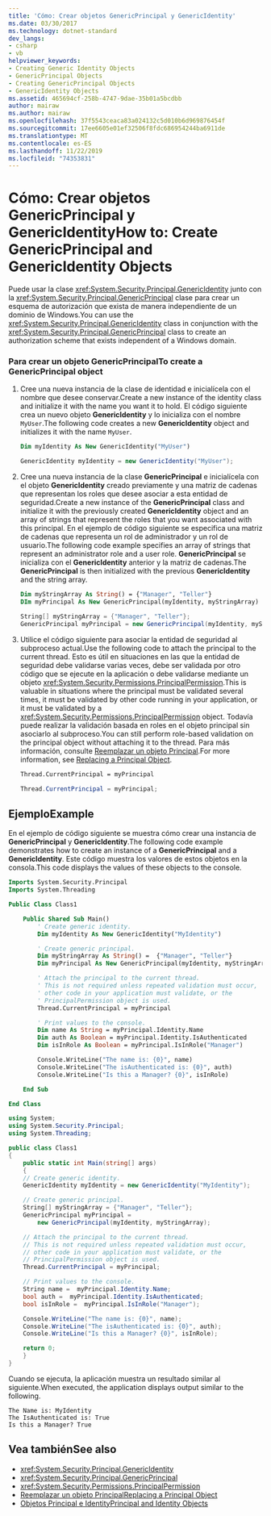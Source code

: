```yaml
---
title: 'Cómo: Crear objetos GenericPrincipal y GenericIdentity'
ms.date: 03/30/2017
ms.technology: dotnet-standard
dev_langs:
- csharp
- vb
helpviewer_keywords:
- Creating Generic Identity Objects
- GenericPrincipal Objects
- Creating GenericPrincipal Objects
- GenericIdentity Objects
ms.assetid: 465694cf-258b-4747-9dae-35b01a5bcdbb
author: mairaw
ms.author: mairaw
ms.openlocfilehash: 37f5543ceaca83a024132c5d010b6d969876454f
ms.sourcegitcommit: 17ee6605e01ef32506f8fdc686954244ba6911de
ms.translationtype: MT
ms.contentlocale: es-ES
ms.lasthandoff: 11/22/2019
ms.locfileid: "74353831"
---
```

# <a name="how-to-create-genericprincipal-and-genericidentity-objects"></a><span data-ttu-id="1b2d1-102">Cómo: Crear objetos GenericPrincipal y GenericIdentity</span><span class="sxs-lookup"><span data-stu-id="1b2d1-102">How to: Create GenericPrincipal and GenericIdentity Objects</span></span>

<span data-ttu-id="1b2d1-103">Puede usar la clase <xref:System.Security.Principal.GenericIdentity> junto con la <xref:System.Security.Principal.GenericPrincipal> clase para crear un esquema de autorización que exista de manera independiente de un dominio de Windows.</span><span class="sxs-lookup"><span data-stu-id="1b2d1-103">You can use the <xref:System.Security.Principal.GenericIdentity> class in conjunction with the <xref:System.Security.Principal.GenericPrincipal> class to create an authorization scheme that exists independent of a Windows domain.</span></span>

### <a name="to-create-a-genericprincipal-object"></a><span data-ttu-id="1b2d1-104">Para crear un objeto GenericPrincipal</span><span class="sxs-lookup"><span data-stu-id="1b2d1-104">To create a GenericPrincipal object</span></span>

1. <span data-ttu-id="1b2d1-105">Cree una nueva instancia de la clase de identidad e inicialícela con el nombre que desee conservar.</span><span class="sxs-lookup"><span data-stu-id="1b2d1-105">Create a new instance of the identity class and initialize it with the name you want it to hold.</span></span> <span data-ttu-id="1b2d1-106">El código siguiente crea un nuevo objeto **GenericIdentity** y lo inicializa con el nombre `MyUser`.</span><span class="sxs-lookup"><span data-stu-id="1b2d1-106">The following code creates a new **GenericIdentity** object and initializes it with the name `MyUser`.</span></span>

    ```vb
    Dim myIdentity As New GenericIdentity("MyUser")
    ```

    ```csharp
    GenericIdentity myIdentity = new GenericIdentity("MyUser");
    ```

2. <span data-ttu-id="1b2d1-107">Cree una nueva instancia de la clase **GenericPrincipal** e inicialícela con el objeto **GenericIdentity** creado previamente y una matriz de cadenas que representan los roles que desee asociar a esta entidad de seguridad.</span><span class="sxs-lookup"><span data-stu-id="1b2d1-107">Create a new instance of the **GenericPrincipal** class and initialize it with the previously created **GenericIdentity** object and an array of strings that represent the roles that you want associated with this principal.</span></span> <span data-ttu-id="1b2d1-108">En el ejemplo de código siguiente se especifica una matriz de cadenas que representa un rol de administrador y un rol de usuario.</span><span class="sxs-lookup"><span data-stu-id="1b2d1-108">The following code example specifies an array of strings that represent an administrator role and a user role.</span></span> <span data-ttu-id="1b2d1-109">**GenericPrincipal** se inicializa con el **GenericIdentity** anterior y la matriz de cadenas.</span><span class="sxs-lookup"><span data-stu-id="1b2d1-109">The **GenericPrincipal** is then initialized with the previous **GenericIdentity** and the string array.</span></span>

    ```vb
    Dim myStringArray As String() = {"Manager", "Teller"}
    DIm myPrincipal As New GenericPrincipal(myIdentity, myStringArray)
    ```

    ```csharp
    String[] myStringArray = {"Manager", "Teller"};
    GenericPrincipal myPrincipal = new GenericPrincipal(myIdentity, myStringArray);
    ```

3. <span data-ttu-id="1b2d1-110">Utilice el código siguiente para asociar la entidad de seguridad al subproceso actual.</span><span class="sxs-lookup"><span data-stu-id="1b2d1-110">Use the following code to attach the principal to the current thread.</span></span> <span data-ttu-id="1b2d1-111">Esto es útil en situaciones en las que la entidad de seguridad debe validarse varias veces, debe ser validada por otro código que se ejecute en la aplicación o debe validarse mediante un objeto <xref:System.Security.Permissions.PrincipalPermission>.</span><span class="sxs-lookup"><span data-stu-id="1b2d1-111">This is valuable in situations where the principal must be validated several times, it must be validated by other code running in your application, or it must be validated by a <xref:System.Security.Permissions.PrincipalPermission> object.</span></span> <span data-ttu-id="1b2d1-112">Todavía puede realizar la validación basada en roles en el objeto principal sin asociarlo al subproceso.</span><span class="sxs-lookup"><span data-stu-id="1b2d1-112">You can still perform role-based validation on the principal object without attaching it to the thread.</span></span> <span data-ttu-id="1b2d1-113">Para más información, consulte [Reemplazar un objeto Principal](../../../docs/standard/security/replacing-a-principal-object.md).</span><span class="sxs-lookup"><span data-stu-id="1b2d1-113">For more information, see [Replacing a Principal Object](../../../docs/standard/security/replacing-a-principal-object.md).</span></span>

    ```vb
    Thread.CurrentPrincipal = myPrincipal
    ```

    ```csharp
    Thread.CurrentPrincipal = myPrincipal;
    ```

## <a name="example"></a><span data-ttu-id="1b2d1-114">Ejemplo</span><span class="sxs-lookup"><span data-stu-id="1b2d1-114">Example</span></span>

<span data-ttu-id="1b2d1-115">En el ejemplo de código siguiente se muestra cómo crear una instancia de **GenericPrincipal** y **GenericIdentity**.</span><span class="sxs-lookup"><span data-stu-id="1b2d1-115">The following code example demonstrates how to create an instance of a **GenericPrincipal** and a **GenericIdentity**.</span></span> <span data-ttu-id="1b2d1-116">Este código muestra los valores de estos objetos en la consola.</span><span class="sxs-lookup"><span data-stu-id="1b2d1-116">This code displays the values of these objects to the console.</span></span>

```vb
Imports System.Security.Principal
Imports System.Threading

Public Class Class1

    Public Shared Sub Main()
        ' Create generic identity.
        Dim myIdentity As New GenericIdentity("MyIdentity")

        ' Create generic principal.
        Dim myStringArray As String() =  {"Manager", "Teller"}
        Dim myPrincipal As New GenericPrincipal(myIdentity, myStringArray)

        ' Attach the principal to the current thread.
        ' This is not required unless repeated validation must occur,
        ' other code in your application must validate, or the
        ' PrincipalPermission object is used.
        Thread.CurrentPrincipal = myPrincipal

        ' Print values to the console.
        Dim name As String = myPrincipal.Identity.Name
        Dim auth As Boolean = myPrincipal.Identity.IsAuthenticated
        Dim isInRole As Boolean = myPrincipal.IsInRole("Manager")

        Console.WriteLine("The name is: {0}", name)
        Console.WriteLine("The isAuthenticated is: {0}", auth)
        Console.WriteLine("Is this a Manager? {0}", isInRole)

    End Sub

End Class
```

```csharp
using System;
using System.Security.Principal;
using System.Threading;

public class Class1
{
    public static int Main(string[] args)
    {
    // Create generic identity.
    GenericIdentity myIdentity = new GenericIdentity("MyIdentity");

    // Create generic principal.
    String[] myStringArray = {"Manager", "Teller"};
    GenericPrincipal myPrincipal =
        new GenericPrincipal(myIdentity, myStringArray);

    // Attach the principal to the current thread.
    // This is not required unless repeated validation must occur,
    // other code in your application must validate, or the
    // PrincipalPermission object is used.
    Thread.CurrentPrincipal = myPrincipal;

    // Print values to the console.
    String name =  myPrincipal.Identity.Name;
    bool auth =  myPrincipal.Identity.IsAuthenticated;
    bool isInRole =  myPrincipal.IsInRole("Manager");

    Console.WriteLine("The name is: {0}", name);
    Console.WriteLine("The isAuthenticated is: {0}", auth);
    Console.WriteLine("Is this a Manager? {0}", isInRole);

    return 0;
    }
}
```

<span data-ttu-id="1b2d1-117">Cuando se ejecuta, la aplicación muestra un resultado similar al siguiente.</span><span class="sxs-lookup"><span data-stu-id="1b2d1-117">When executed, the application displays output similar to the following.</span></span>

```console
The Name is: MyIdentity
The IsAuthenticated is: True
Is this a Manager? True
```

## <a name="see-also"></a><span data-ttu-id="1b2d1-118">Vea también</span><span class="sxs-lookup"><span data-stu-id="1b2d1-118">See also</span></span>

- <xref:System.Security.Principal.GenericIdentity>
- <xref:System.Security.Principal.GenericPrincipal>
- <xref:System.Security.Permissions.PrincipalPermission>
- [<span data-ttu-id="1b2d1-119">Reemplazar un objeto Principal</span><span class="sxs-lookup"><span data-stu-id="1b2d1-119">Replacing a Principal Object</span></span>](../../../docs/standard/security/replacing-a-principal-object.md)
- [<span data-ttu-id="1b2d1-120">Objetos Principal e Identity</span><span class="sxs-lookup"><span data-stu-id="1b2d1-120">Principal and Identity Objects</span></span>](../../../docs/standard/security/principal-and-identity-objects.md)
